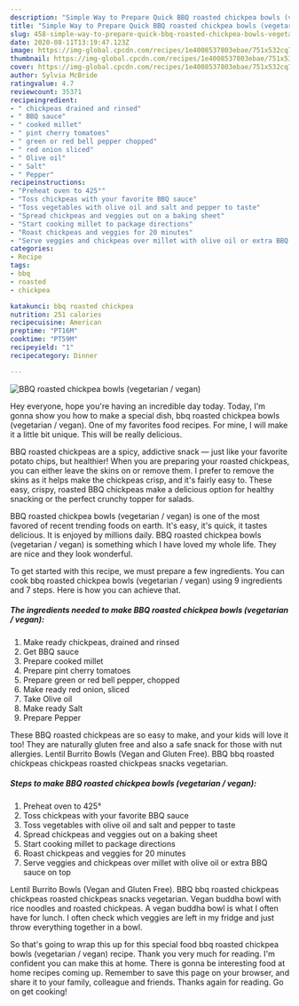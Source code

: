 ```yaml
---
description: "Simple Way to Prepare Quick BBQ roasted chickpea bowls (vegetarian / vegan)"
title: "Simple Way to Prepare Quick BBQ roasted chickpea bowls (vegetarian / vegan)"
slug: 458-simple-way-to-prepare-quick-bbq-roasted-chickpea-bowls-vegetarian-vegan
date: 2020-08-11T13:19:47.123Z
image: https://img-global.cpcdn.com/recipes/1e4008537803ebae/751x532cq70/bbq-roasted-chickpea-bowls-vegetarian-vegan-recipe-main-photo.jpg
thumbnail: https://img-global.cpcdn.com/recipes/1e4008537803ebae/751x532cq70/bbq-roasted-chickpea-bowls-vegetarian-vegan-recipe-main-photo.jpg
cover: https://img-global.cpcdn.com/recipes/1e4008537803ebae/751x532cq70/bbq-roasted-chickpea-bowls-vegetarian-vegan-recipe-main-photo.jpg
author: Sylvia McBride
ratingvalue: 4.7
reviewcount: 35371
recipeingredient:
- " chickpeas drained and rinsed"
- " BBQ sauce"
- " cooked millet"
- " pint cherry tomatoes"
- " green or red bell pepper chopped"
- " red onion sliced"
- " Olive oil"
- " Salt"
- " Pepper"
recipeinstructions:
- "Preheat oven to 425°"
- "Toss chickpeas with your favorite BBQ sauce"
- "Toss vegetables with olive oil and salt and pepper to taste"
- "Spread chickpeas and veggies out on a baking sheet"
- "Start cooking millet to package directions"
- "Roast chickpeas and veggies for 20 minutes"
- "Serve veggies and chickpeas over millet with olive oil or extra BBQ sauce on top"
categories:
- Recipe
tags:
- bbq
- roasted
- chickpea

katakunci: bbq roasted chickpea 
nutrition: 251 calories
recipecuisine: American
preptime: "PT16M"
cooktime: "PT59M"
recipeyield: "1"
recipecategory: Dinner

---
```



![BBQ roasted chickpea bowls (vegetarian / vegan)](https://img-global.cpcdn.com/recipes/1e4008537803ebae/751x532cq70/bbq-roasted-chickpea-bowls-vegetarian-vegan-recipe-main-photo.jpg)

Hey everyone, hope you're having an incredible day today. Today, I'm gonna show you how to make a special dish, bbq roasted chickpea bowls (vegetarian / vegan). One of my favorites food recipes. For mine, I will make it a little bit unique. This will be really delicious.

BBQ roasted chickpeas are a spicy, addictive snack — just like your favorite potato chips, but healthier! When you are preparing your roasted chickpeas, you can either leave the skins on or remove them. I prefer to remove the skins as it helps make the chickpeas crisp, and it&#39;s fairly easy to. These easy, crispy, roasted BBQ chickpeas make a delicious option for healthy snacking or the perfect crunchy topper for salads.

BBQ roasted chickpea bowls (vegetarian / vegan) is one of the most favored of recent trending foods on earth. It's easy, it's quick, it tastes delicious. It is enjoyed by millions daily. BBQ roasted chickpea bowls (vegetarian / vegan) is something which I have loved my whole life. They are nice and they look wonderful.


To get started with this recipe, we must prepare a few ingredients. You can cook bbq roasted chickpea bowls (vegetarian / vegan) using 9 ingredients and 7 steps. Here is how you can achieve that.

<!--inarticleads1-->

##### The ingredients needed to make BBQ roasted chickpea bowls (vegetarian / vegan):

1. Make ready  chickpeas, drained and rinsed
1. Get  BBQ sauce
1. Prepare  cooked millet
1. Prepare  pint cherry tomatoes
1. Prepare  green or red bell pepper, chopped
1. Make ready  red onion, sliced
1. Take  Olive oil
1. Make ready  Salt
1. Prepare  Pepper


These BBQ roasted chickpeas are so easy to make, and your kids will love it too! They are naturally gluten free and also a safe snack for those with nut allergies. Lentil Burrito Bowls (Vegan and Gluten Free). BBQ bbq roasted chickpeas chickpeas roasted chickpeas snacks vegetarian. 

<!--inarticleads2-->

##### Steps to make BBQ roasted chickpea bowls (vegetarian / vegan):

1. Preheat oven to 425°
1. Toss chickpeas with your favorite BBQ sauce
1. Toss vegetables with olive oil and salt and pepper to taste
1. Spread chickpeas and veggies out on a baking sheet
1. Start cooking millet to package directions
1. Roast chickpeas and veggies for 20 minutes
1. Serve veggies and chickpeas over millet with olive oil or extra BBQ sauce on top


Lentil Burrito Bowls (Vegan and Gluten Free). BBQ bbq roasted chickpeas chickpeas roasted chickpeas snacks vegetarian. Vegan buddha bowl with rice noodles and roasted chickpeas. A vegan buddha bowl is what I often have for lunch. I often check which veggies are left in my fridge and just throw everything together in a bowl. 

So that's going to wrap this up for this special food bbq roasted chickpea bowls (vegetarian / vegan) recipe. Thank you very much for reading. I'm confident you can make this at home. There is gonna be interesting food at home recipes coming up. Remember to save this page on your browser, and share it to your family, colleague and friends. Thanks again for reading. Go on get cooking!
